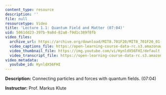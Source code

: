 ```yaml
---
content_type: resource
description: ''
file: null
resourcetype: Video
title: 'Lecture 1.1: Quantum Field and Matter (07:04)'
uid: 5061dd23-397b-9a8d-82a8-f9d1c389f8fb
video_files:
  archive_url: https://archive.org/download/MIT8.701F20/MIT8_701F20_01-01_Quantum_300k.mp4
  video_captions_file: https://open-learning-course-data-rc.s3.amazonaws.com/8-701-introduction-to-nuclear-and-particle-physics-fall-2020/1fd2a15db25d5927949fed9123b4204a_HynldX56FHI.vtt
  video_thumbnail_file: https://img.youtube.com/vi/HynldX56FHI/default.jpg
  video_transcript_file: https://open-learning-course-data-rc.s3.amazonaws.com/8-701-introduction-to-nuclear-and-particle-physics-fall-2020/0ab906cdd13b13bd2303ea62237d46e2_HynldX56FHI.pdf
video_metadata:
  youtube_id: HynldX56FHI
---
```


**Description:** Connecting particles and forces with quantum fields. (07:04)

**Instructor:** Prof. Markus Klute